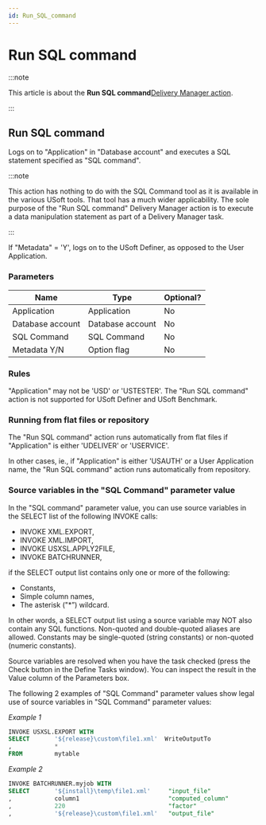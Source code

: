 ```yaml
---
id: Run_SQL_command
---
```


# Run SQL command




:::note

This article is about the **Run SQL command**[Delivery Manager action](/docs/Continuous_delivery/Delivery_Manager_actions_by_name).

:::

## **Run SQL command**

Logs on to "Application" in "Database account" and executes a SQL statement specified as "SQL command".


:::note

This action has nothing to do with the SQL Command tool as it is available in the various USoft tools. That tool has a much wider applicability. The sole purpose of the "Run SQL command" Delivery Manager action is to execute a data manipulation statement as part of a Delivery Manager task.

:::

If "Metadata" = 'Y', logs on to the USoft Definer, as opposed to the User Application.

### Parameters

|**Name**|**Type**|**Optional?**|
|--------|--------|--------|
|Application|Application|No      |
|Database account|Database account|No      |
|SQL Command|SQL Command|No      |
|Metadata Y/N|Option flag|No      |



### Rules

"Application" may not be 'USD' or 'USTESTER'. The "Run SQL command" action is not supported for USoft Definer and USoft Benchmark.

### Running from flat files or repository

The "Run SQL command" action runs automatically from flat files if "Application" is either 'UDELIVER' or 'USERVICE'.

In other cases, ie., if "Application" is either 'USAUTH' or a User Application name, the "Run SQL command" action runs automatically from repository.

### Source variables in the "SQL Command" parameter value

In the "SQL command" parameter value, you can use source variables in the SELECT list of the following INVOKE calls:

- INVOKE XML.EXPORT,
- INVOKE XML.IMPORT,
- INVOKE USXSL.APPLY2FILE,
- INVOKE BATCHRUNNER,

if the SELECT output list contains only one or more of the following:

- Constants,
- Simple column names,
- The asterisk ("*”) wildcard.

In other words, a SELECT output list using a source variable may NOT also contain any SQL functions. Non-quoted and double-quoted aliases are allowed. Constants may be single-quoted (string constants) or non-quoted (numeric constants).

Source variables are resolved when you have the task checked (press the Check button in the Define Tasks window). You can inspect the result in the Value column of the Parameters box.

The following 2 examples of "SQL Command" parameter values show legal use of source variables in "SQL Command" parameter values:

*Example 1*

```sql
INVOKE USXSL.EXPORT WITH
SELECT       '${release}\custom\file1.xml'  WriteOutputTo
,            *
FROM         mytable
```

*Example 2*

```sql
INVOKE BATCHRUNNER.myjob WITH
SELECT       '${install}\temp\file1.xml'     "input_file"
,            column1                         "computed_column"
,            220                             "factor"
,            '${release}\custom\file1.xml'   "output_file"
```

 